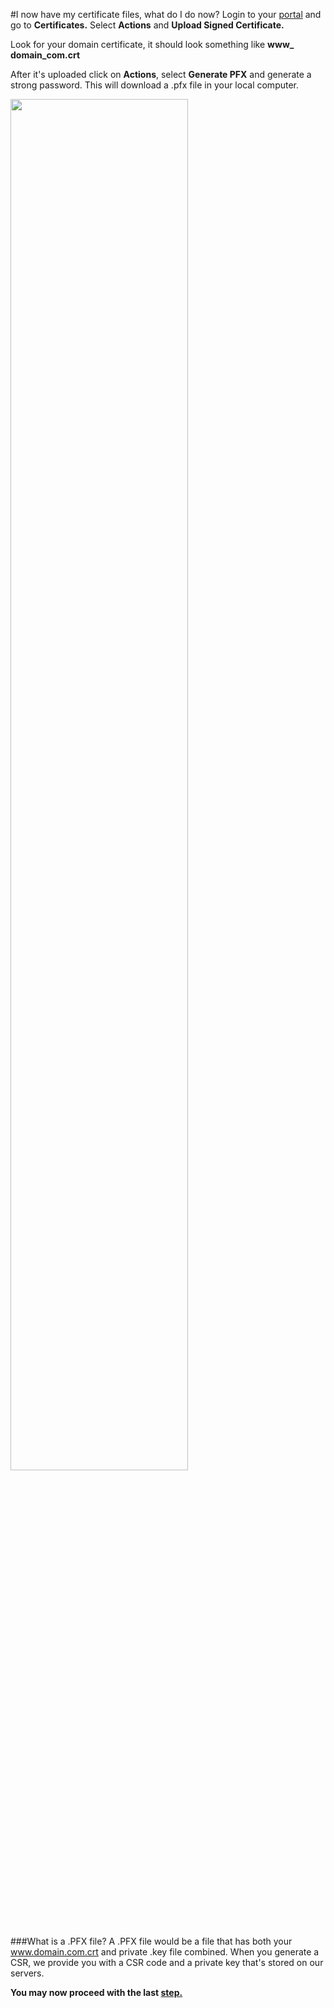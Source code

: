 #I now have my certificate files, what do I do now?
Login to your [portal](https://my.gearhost.com) and go to **Certificates.** Select **Actions** and **Upload Signed Certificate.**

Look for your domain certificate, it should look something like **www_ domain_com.crt** 

After it's uploaded click on **Actions**, select **Generate PFX** and generate a strong password. This will download a .pfx file in your local computer. 


<img src="https://raw.githubusercontent.com/GearHost/docs/master/Images/csr2.png" width="75%"/>

###What is a .PFX file?
A .PFX file would be a file that has both your www.domain.com.crt and private .key file combined. When you generate a CSR, we provide you with a CSR code and a private key that's stored on our servers.

**You may now proceed with the last [step.](https://www.gearhost.com/documentation/how-to-install-a-pfx)**